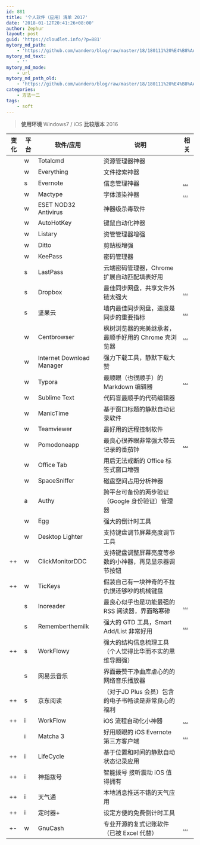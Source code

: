 ```yaml
---
id: 881
title: '个人软件（应用）清单 2017'
date: '2018-01-12T20:41:26+08:00'
author: Zephur
layout: post
guid: 'https://cloudlet.info/?p=881'
mytory_md_path:
    - 'https://github.com/wandero/blog/raw/master/18/180111%20%E4%B8%AA%E4%BA%BA%E8%BD%AF%E4%BB%B6%EF%BC%88%E5%BA%94%E7%94%A8%EF%BC%89%E6%B8%85%E5%8D%95%202017.md'
mytory_md_text:
    - ''
mytory_md_mode:
    - url
mytory_md_path_old:
    - 'https://github.com/wandero/blog/raw/master/18/180111%20%E4%B8%AA%E4%BA%BA%E8%BD%AF%E4%BB%B6%EF%BC%88%E5%BA%94%E7%94%A8%EF%BC%89%E6%B8%85%E5%8D%95%202017.md'
categories:
    - 方法一二
tags:
    - soft
---
```


> **使用环境** Windows7 / iOS **比较版本** 2016

| 变化 | 平台 | 软件/应用 | 说明 | 相关 |
|---|---|---|---|---|
|  | w | Totalcmd | 资源管理器神器 |  |
|  | w | Everything | 文件搜索神器 |  |
|  | s | Evernote | 信息管理神器 | […](https://cloudlet.info/evernote) |
|  | w | Mactype | 字体渲染神器 | […](https://cloudlet.info/t/821) |
|  | w | ESET NOD32 Antivirus | 神器级杀毒软件 |  |
|  | w | AutoHotKey | 键鼠自动化神器 |  |
|  | w | Listary | 资管管理器增强 |  |
|  | w | Ditto | 剪贴板增强 |  |
|  | w | KeePass | 密码管理器 |  |
|  | s | LastPass | 云端密码管理器，Chrome 扩展自动匹配填表好用 |  |
|  | s | Dropbox | 最佳同步网盘，共享文件外链太强大 | […](https://cloudlet.info/?s=dropbox) |
|  | s | 坚果云 | 墙内最佳同步网盘，速度是同步的重要指标 | […](https://cloudlet.info/?s=%E5%9D%9A%E6%9E%9C%E4%BA%91) |
|  | w | Centbrowser | 枫树浏览器的完美继承者，最顺手好用的 Chrome 壳浏览器 | […](https://cloudlet.info/t/369) |
|  | w | Internet Download Manager | 强力下载工具，静默下载大赞 |  |
|  | w | Typora | 最顺眼（也很顺手）的 Markdown 编辑器 | […](https://cloudlet.info/t/384) |
|  | w | Sublime Text | 代码盲最顺手的代码编辑器 |  |
|  | w | ManicTime | 基于窗口标题的静默自动记录软件 |  |
|  | w | Teamviewer | 最好用的远程控制软件 |  |
|  | w | Pomodoneapp | 最良心很养眼非常强大带云记录的番茄钟 | […](https://cloudlet.info/t/387) |
|  | w | Office Tab | 用后无法戒断的 Office 标签式窗口增强 |  |
|  | w | SpaceSniffer | 磁盘空间占用分析神器 |  |
|  | a | Authy | 跨平台可备份的两步验证（Google 身份验证）管理器 |  |
|  | w | Egg | 强大的倒计时工具 |  |
|  | w | Desktop Lighter | 支持键盘调节屏幕亮度调节工具 |  |
| ++ | w | ClickMonitorDDC | 支持键盘调整屏幕亮度等参数的小神器，再见显示器调节按钮 |  |
| ++ | w | TicKeys | 假装自己有一块神奇的不拉仇恨还够吵的机械键盘 |  |
|  | s | Inoreader | 最良心似乎也是功能最强的 RSS 阅读器，界面略寒碜 | […](https://cloudlet.info/t/380) |
|  | s | Rememberthemilk | 强大的 GTD 工具，Smart Add/List 非常好用 | […](https://cloudlet.info/t/120) |
| ++ | s | WorkFlowy | 强大的结构信息梳理工具（个人觉得比华而不实的思维导图强） |  |
|  | s | 网易云音乐 | 界面<del>最赞</del>干净曲库虐心的的网络音乐播放器 |  |
| ++ | s | 京东阅读 | （对于JD Plus 会员）包含的电子书畅读是非常良心的福利 |  |
| ++ | i | WorkFlow | iOS 流程自动化小神器 | […](https://cloudlet.info/t/441) |
|  | i | Matcha 3 | 好用顺眼的 iOS Evernote 第三方客户端 | […](https://cloudlet.info/t/439) |
| ++ | i | LifeCycle | 基于位置和时间的静默自动状态记录应用 |  |
| ++ | i | 神指拨号 | 智能拨号 接听震动 iOS 值得拥有 |  |
| ++ | i | 天气通 | 本地消息推送不错的天气应用 |  |
| ++ | i | 定时器+ | 设定方便的免费倒计时工具 |  |
| +- | w | GnuCash | 专业开源的复式记账软件（已被 Excel 代替） | […](https://cloudlet.info/t/806) |